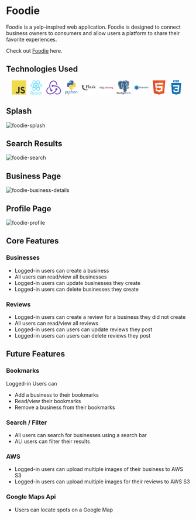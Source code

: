 # Foodie

Foodie is a yelp-inspired web application. Foodie is designed to connect business owners to consumers and allow users a platform to share their favorite experiences.

Check out [Foodie](https://foodie-4p0x.onrender.com/) here.

## Technologies Used

<div align='center'>
  <img src="https://github.com/devicons/devicon/blob/master/icons/javascript/javascript-original.svg" title="JavaScript" alt="JavaScript" width="40" height="40"/>&nbsp;
  <img src="https://github.com/devicons/devicon/blob/master/icons/react/react-original-wordmark.svg" title="React" alt="React" width="40" height="40"/>&nbsp;
  <img src="https://github.com/devicons/devicon/blob/master/icons/redux/redux-original.svg" title="Redux" alt="Redux " width="40" height="40"/>&nbsp;
  <img src="https://github.com/devicons/devicon/blob/master/icons/python/python-original-wordmark.svg" title="Python" alt="Python " width="40" height="40"/>&nbsp;
  <img src="https://github.com/devicons/devicon/blob/master/icons/flask/flask-original-wordmark.svg" title="Flask" alt="Flask " width="40" height="40"/>&nbsp;
  <img src="https://github.com/devicons/devicon/blob/master/icons/sqlalchemy/sqlalchemy-original-wordmark.svg" title="SQLAlchemy" alt="SQLAlchemy" width="40" height="40"/>&nbsp;
  <img src="https://github.com/devicons/devicon/blob/master/icons/postgresql/postgresql-original-wordmark.svg" title="PostgreSQL" alt="PostgreSQL" width="40" height="40"/>&nbsp;
  <img src="https://github.com/devicons/devicon/blob/master/icons/sequelize/sequelize-original-wordmark.svg" title="Sequelize" alt="Sequelize" width="40" height="40"/>&nbsp;
  <img src="https://github.com/devicons/devicon/blob/master/icons/html5/html5-original.svg" title="HTML5" alt="HTML" width="40" height="40"/>&nbsp;
  <img src="https://github.com/devicons/devicon/blob/master/icons/css3/css3-plain-wordmark.svg"  title="CSS3" alt="CSS" width="40" height="40"/>&nbsp;
</div>

## Splash

![foodie-splash](https://github.com/YutaroHirayama/Foodie/assets/101540997/74bffe21-47f7-471e-a209-6cd8abc19c43)


## Search Results

![foodie-search](https://github.com/YutaroHirayama/Foodie/assets/101540997/084eb775-e8d5-482b-93e1-ae4b6ba7c889)

## Business Page

![foodie-business-details](https://github.com/YutaroHirayama/Foodie/assets/101540997/2a3e5682-d2eb-40fe-b24b-c5b6ac462053)

## Profile Page

![foodie-profile](https://github.com/YutaroHirayama/Foodie/assets/101540997/098eb90a-2799-4711-987f-c852e415653c)

## Core Features

### Businesses

* Logged-in users can create a business
* All users can read/view all businesses
* Logged-in users can update businesses they create
* Logged-in users can delete businesses they create

### Reviews
* Logged-in users can create a review for a business they did not create
* All users can read/view all reviews
* Logged-in users can users can update reviews they post
* Logged-in users can users can delete reviews they post

## Future Features

### Bookmarks
Logged-in Users can
* Add a business to their bookmarks
* Read/view their bookmarks
* Remove a business from their bookmarks

### Search / Filter
* All users can search for businesses using a search bar
* ALl users can filter their results

### AWS
* Logged-in users can upload multiple images of their business to AWS S3
* Logged-in users can upload multiple images for their reviews to AWS S3

### Google Maps Api
* Users can locate spots on a Google Map
